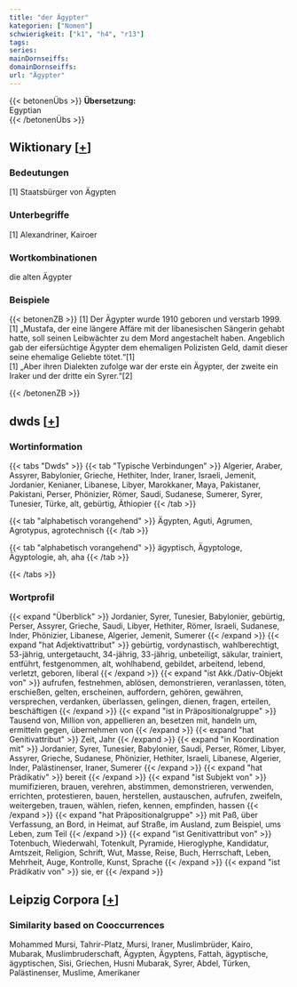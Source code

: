 ```yaml
---
title: "der Ägypter"
kategorien: ["Nomen"]
schwierigkeit: ["k1", "h4", "r13"]
tags:
series:
mainDornseiffs:
domainDornseiffs:
url: "Ägypter"
---
```


{{< betonenÜbs >}}
**Übersetzung:**  
Egyptian  
{{< /betonenÜbs >}}

## Wiktionary [[+](https://de.wiktionary.org/wiki/Ägypter)]

### Bedeutungen
[1] Staatsbürger von Ägypten  

### Unterbegriffe
[1] Alexandriner, Kairoer  

### Wortkombinationen
die alten Ägypter  

### Beispiele
{{< betonenZB >}}
[1] Der Ägypter wurde 1910 geboren und verstarb 1999.  
[1] „Mustafa, der eine längere Affäre mit der libanesischen Sängerin gehabt hatte, soll seinen Leibwächter zu dem Mord angestachelt haben. Angeblich gab der eifersüchtige Ägypter dem ehemaligen Polizisten Geld, damit dieser seine ehemalige Geliebte tötet.“[1]  
[1] „Aber ihren Dialekten zufolge war der erste ein Ägypter, der zweite ein Iraker und der dritte ein Syrer.“[2]  

{{< /betonenZB >}}


## dwds [[+](https://www.dwds.de/wb/Ägypter)]

### Wortinformation
{{< tabs "Dwds" >}}
{{< tab "Typische Verbindungen" >}}
Algerier, Araber, Assyrer, Babylonier, Grieche, Hethiter, Inder, Iraner, Israeli, Jemenit, Jordanier, Kenianer, Libanese, Libyer, Marokkaner, Maya, Pakistaner, Pakistani, Perser, Phönizier, Römer, Saudi, Sudanese, Sumerer, Syrer, Tunesier, Türke, alt, gebürtig, Äthiopier
{{< /tab >}}

{{< tab "alphabetisch vorangehend" >}}
Ägypten, Aguti, Agrumen, Agrotypus, agrotechnisch
{{< /tab >}}

{{< tab "alphabetisch vorangehend" >}}
ägyptisch, Ägyptologe, Ägyptologie, ah, aha
{{< /tab >}}

{{< /tabs >}}

### Wortprofil
{{< expand "Überblick" >}} Jordanier, Syrer, Tunesier, Babylonier, gebürtig, Perser, Assyrer, Grieche, Saudi, Libyer, Hethiter, Römer, Israeli, Sudanese, Inder, Phönizier, Libanese, Algerier, Jemenit, Sumerer {{< /expand >}}
{{< expand "hat Adjektivattribut" >}} gebürtig, vordynastisch, wahlberechtigt, 53-jährig, untergetaucht, 34-jährig, 33-jährig, unbeteiligt, säkular, trainiert, entführt, festgenommen, alt, wohlhabend, gebildet, arbeitend, lebend, verletzt, geboren, liberal {{< /expand >}}
{{< expand "ist Akk./Dativ-Objekt von" >}} aufrufen, festnehmen, ablösen, demonstrieren, veranlassen, töten, erschießen, gelten, erscheinen, auffordern, gehören, gewähren, versprechen, verdanken, überlassen, gelingen, dienen, fragen, erteilen, beschäftigen {{< /expand >}}
{{< expand "ist in Präpositionalgruppe" >}} Tausend von, Million von, appellieren an, besetzen mit, handeln um, ermitteln gegen, übernehmen von {{< /expand >}}
{{< expand "hat Genitivattribut" >}} Zeit, Jahr {{< /expand >}}
{{< expand "in Koordination mit" >}} Jordanier, Syrer, Tunesier, Babylonier, Saudi, Perser, Römer, Libyer, Assyrer, Grieche, Sudanese, Phönizier, Hethiter, Israeli, Libanese, Algerier, Inder, Palästinenser, Iraner, Sumerer {{< /expand >}}
{{< expand "hat Prädikativ" >}} bereit {{< /expand >}}
{{< expand "ist Subjekt von" >}} mumifizieren, brauen, verehren, abstimmen, demonstrieren, verwenden, errichten, protestieren, bauen, herstellen, austauschen, aufrufen, zweifeln, weitergeben, trauen, wählen, riefen, kennen, empfinden, hassen {{< /expand >}}
{{< expand "hat Präpositionalgruppe" >}} mit Paß, über Verfassung, an Bord, in Heimat, auf Straße, im Ausland, zum Beispiel, ums Leben, zum Teil {{< /expand >}}
{{< expand "ist Genitivattribut von" >}} Totenbuch, Wiederwahl, Totenkult, Pyramide, Hieroglyphe, Kandidatur, Amtszeit, Religion, Schrift, Wut, Masse, Reise, Buch, Herrschaft, Leben, Mehrheit, Auge, Kontrolle, Kunst, Sprache {{< /expand >}}
{{< expand "ist Prädikativ von" >}} sie, er {{< /expand >}}

## Leipzig Corpora [[+](https://corpora.uni-leipzig.de/en/res?word=Ägypter&corpusId=deu_newscrawl-public_2018)]


### Similarity based on Cooccurrences
Mohammed Mursi, Tahrir-Platz, Mursi, Iraner, Muslimbrüder, Kairo, Mubarak, Muslimbruderschaft, Ägypten, Ägyptens, Fattah, ägyptische, ägyptischen, Sisi, Griechen, Husni Mubarak, Syrer, Abdel, Türken, Palästinenser, Muslime, Amerikaner

